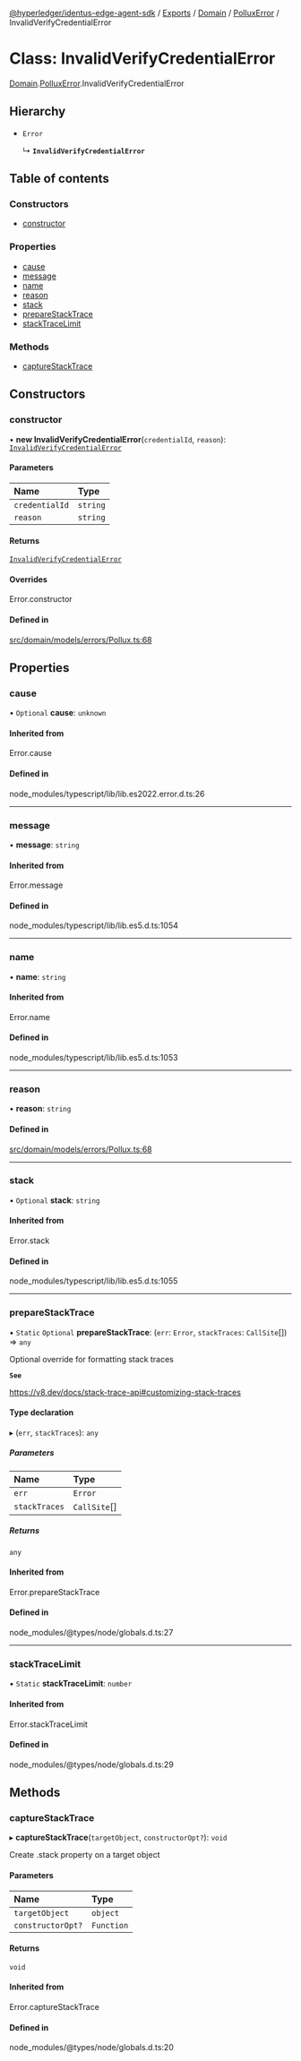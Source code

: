 [@hyperledger/identus-edge-agent-sdk](../README.md) / [Exports](../modules.md) / [Domain](../modules/Domain.md) / [PolluxError](../modules/Domain.PolluxError.md) / InvalidVerifyCredentialError

# Class: InvalidVerifyCredentialError

[Domain](../modules/Domain.md).[PolluxError](../modules/Domain.PolluxError.md).InvalidVerifyCredentialError

## Hierarchy

- `Error`

  ↳ **`InvalidVerifyCredentialError`**

## Table of contents

### Constructors

- [constructor](Domain.PolluxError.InvalidVerifyCredentialError.md#constructor)

### Properties

- [cause](Domain.PolluxError.InvalidVerifyCredentialError.md#cause)
- [message](Domain.PolluxError.InvalidVerifyCredentialError.md#message)
- [name](Domain.PolluxError.InvalidVerifyCredentialError.md#name)
- [reason](Domain.PolluxError.InvalidVerifyCredentialError.md#reason)
- [stack](Domain.PolluxError.InvalidVerifyCredentialError.md#stack)
- [prepareStackTrace](Domain.PolluxError.InvalidVerifyCredentialError.md#preparestacktrace)
- [stackTraceLimit](Domain.PolluxError.InvalidVerifyCredentialError.md#stacktracelimit)

### Methods

- [captureStackTrace](Domain.PolluxError.InvalidVerifyCredentialError.md#capturestacktrace)

## Constructors

### constructor

• **new InvalidVerifyCredentialError**(`credentialId`, `reason`): [`InvalidVerifyCredentialError`](Domain.PolluxError.InvalidVerifyCredentialError.md)

#### Parameters

| Name | Type |
| :------ | :------ |
| `credentialId` | `string` |
| `reason` | `string` |

#### Returns

[`InvalidVerifyCredentialError`](Domain.PolluxError.InvalidVerifyCredentialError.md)

#### Overrides

Error.constructor

#### Defined in

[src/domain/models/errors/Pollux.ts:68](https://github.com/hyperledger/identus-edge-agent-sdk-ts/blob/f2306959fcea168d196649eedb6a342635865544/src/domain/models/errors/Pollux.ts#L68)

## Properties

### cause

• `Optional` **cause**: `unknown`

#### Inherited from

Error.cause

#### Defined in

node_modules/typescript/lib/lib.es2022.error.d.ts:26

___

### message

• **message**: `string`

#### Inherited from

Error.message

#### Defined in

node_modules/typescript/lib/lib.es5.d.ts:1054

___

### name

• **name**: `string`

#### Inherited from

Error.name

#### Defined in

node_modules/typescript/lib/lib.es5.d.ts:1053

___

### reason

• **reason**: `string`

#### Defined in

[src/domain/models/errors/Pollux.ts:68](https://github.com/hyperledger/identus-edge-agent-sdk-ts/blob/f2306959fcea168d196649eedb6a342635865544/src/domain/models/errors/Pollux.ts#L68)

___

### stack

• `Optional` **stack**: `string`

#### Inherited from

Error.stack

#### Defined in

node_modules/typescript/lib/lib.es5.d.ts:1055

___

### prepareStackTrace

▪ `Static` `Optional` **prepareStackTrace**: (`err`: `Error`, `stackTraces`: `CallSite`[]) => `any`

Optional override for formatting stack traces

**`See`**

https://v8.dev/docs/stack-trace-api#customizing-stack-traces

#### Type declaration

▸ (`err`, `stackTraces`): `any`

##### Parameters

| Name | Type |
| :------ | :------ |
| `err` | `Error` |
| `stackTraces` | `CallSite`[] |

##### Returns

`any`

#### Inherited from

Error.prepareStackTrace

#### Defined in

node_modules/@types/node/globals.d.ts:27

___

### stackTraceLimit

▪ `Static` **stackTraceLimit**: `number`

#### Inherited from

Error.stackTraceLimit

#### Defined in

node_modules/@types/node/globals.d.ts:29

## Methods

### captureStackTrace

▸ **captureStackTrace**(`targetObject`, `constructorOpt?`): `void`

Create .stack property on a target object

#### Parameters

| Name | Type |
| :------ | :------ |
| `targetObject` | `object` |
| `constructorOpt?` | `Function` |

#### Returns

`void`

#### Inherited from

Error.captureStackTrace

#### Defined in

node_modules/@types/node/globals.d.ts:20
